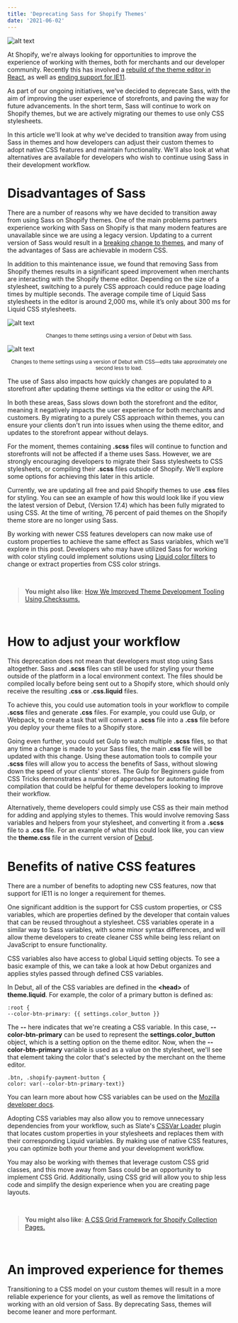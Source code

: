 ```yaml
---
title: 'Deprecating Sass for Shopify Themes'
date: '2021-06-02'
---
```

![alt text](https://cdn.shopify.com/s/files/1/0533/2089/files/deprecating-sass_42d3c5b9-7d62-4976-868a-8475aa85349d.jpg?v=1604323638&width=1024)

At Shopify, we're always looking for opportunities to improve the experience of working with themes, both for merchants and our developer community. Recently this has involved a [rebuild of the theme editor in React](https://shopify.dev/changelog/redesign-of-shopify-theme-editor-built-in-react?itcat=partner_blog&itterm=deprecating_sass&shpxid=f85971a4-629C-4E82-FDB5-782620184653), as well as [ending support for IE11](https://www.shopify.com/partners/blog/legacy-browser-support). 

As part of our ongoing initiatives, we've decided to deprecate Sass, with the aim of improving the user experience of storefronts, and paving the way for future advancements. In the short term, Sass will continue to work on Shopify themes, but we are actively migrating our themes to use only CSS stylesheets. 

In this article we'll look at why we've decided to transition away from using Sass in themes and how developers can adjust their custom themes to adopt native CSS features and maintain functionality. We'll also look at what alternatives are available for developers who wish to continue using Sass in their development workflow. 

# Disadvantages of Sass

There are a number of reasons why we have decided to transition away from using Sass on Shopify themes. One of the main problems partners experience working with Sass on Shopify is that many modern features are unavailable since we are using a legacy version. Updating to a current version of Sass would result in a [breaking change to themes](https://sass-lang.com/documentation/breaking-changes), and many of the advantages of Sass are achievable in modern CSS. 

In addition to this maintenance issue, we found that removing Sass from Shopify themes results in a significant speed improvement when merchants are interacting with the Shopify theme editor. Depending on the size of a stylesheet, switching to a purely CSS approach could reduce page loading times by multiple seconds. The average compile time of Liquid Sass stylesheets in the editor is around 2,000 ms, while it’s only about 300 ms for Liquid CSS stylesheets. 

![alt text](https://cdn.shopify.com/s/files/1/0533/2089/files/deprecating-sass-giff-1_5e4cb4bc-faf8-46bb-a00f-3949c2b4a188.gif?v=1604323679)
<p style="text-align: center; font-size:0.8em;">Changes to theme settings using a version of Debut with Sass.</p>

![alt text](https://cdn.shopify.com/s/files/1/0533/2089/files/deprecating-sass-giff-2.gif?v=1604323763)
<p style="text-align: center; font-size:0.8em;">Changes to theme settings using a version of Debut with CSS—edits take approximately one second less to load.</p>

The use of Sass also impacts how quickly changes are populated to a storefront after updating theme settings via the editor or using the API. 

In both these areas, Sass slows down both the storefront and the editor, meaning it negatively impacts the user experience for both merchants and customers. By migrating to a purely CSS approach within themes, you can ensure your clients don't run into issues when using the theme editor, and updates to the storefront appear without delays.

For the moment, themes containing **.scss** files will continue to function and storefronts will not be affected if a theme uses Sass. However, we are strongly encouraging developers to migrate their Sass stylesheets to CSS stylesheets, or compiling their **.scss** files outside of Shopify. We'll explore some options for achieving this later in this article. 

Currently, we are updating all free and paid Shopify themes to use **.css** files for styling. You can see an example of how this would look like if you view the latest version of Debut, (Version 17.4) which has been fully migrated to using CSS. At the time of writing, 76 percent of paid themes on the Shopify theme store are no longer using Sass.

By working with newer CSS features developers can now make use of custom properties to achieve the same effect as Sass variables, which we'll explore in this post. Developers who may have utilized Sass for working with color styling could implement solutions using [Liquid color filters](https://shopify.dev/docs/themes/liquid/reference/filters/color-filters?itcat=partner_blog&itterm=deprecating_sass&shpxid=f85971a4-629C-4E82-FDB5-782620184653) to change or extract properties from CSS color strings. 

<br />

>**You might also like**: [How We Improved Theme Development Tooling Using Checksums.](https://www.shopify.com/partners/blog/checksums)

<br />

# How to adjust your workflow 

This deprecation does not mean that developers must stop using Sass altogether. Sass and **.scss** files can still be used for styling your theme outside of the platform in a local environment context. The files should be compiled locally before being sent out to a Shopify store, which should only receive the resulting **.css** or **.css.liquid** files.

To achieve this, you could use automation tools in your workflow to compile **.scss** files and generate **.css** files. For example, you could use Gulp, or Webpack, to create a task that will convert a **.scss** file into a **.css** file before you deploy your theme files to a Shopify store. 

Going even further, you could set Gulp to watch multiple **.scss** files, so that any time a change is made to your Sass files, the main **.css** file will be updated with this change. Using these automation tools to compile your **.scss** files will allow you to access the benefits of Sass, without slowing down the speed of your clients’ stores. The Gulp for Beginners guide from CSS Tricks demonstrates a number of approaches for automating file compilation that could be helpful for theme developers looking to improve their workflow. 

Alternatively, theme developers could simply use CSS as their main method for adding and applying styles to themes. This would involve removing Sass variables and helpers from your stylesheet, and converting it from a **.scss** file to a **.css** file. For an example of what this could look like, you can view the **theme.css** file in the current version of [Debut](https://themes.shopify.com/themes/debut/styles/default?itcat=partner_blog&itterm=deprecating_sass). 

# Benefits of native CSS features

There are a number of benefits to adopting new CSS features, now that support for IE11 is no longer a requirement for themes. 

One significant addition is the support for CSS custom properties, or CSS variables, which are properties defined by the developer that contain values that can be reused throughout a stylesheet. CSS variables operate in a similar way to Sass variables, with some minor syntax differences, and will allow theme developers to create cleaner CSS while being less reliant on JavaScript to ensure functionality. 

CSS variables also have access to global Liquid setting objects. To see a basic example of this, we can take a look at how Debut organizes and applies styles passed through defined CSS variables. 

In Debut, all of the CSS variables are defined in the **<head\>** of **theme.liquid**. For example, the color of a primary button is defined as:

```
:root {
--color-btn-primary: {{ settings.color_button }}
```

The **--** here indicates that we're creating a CSS variable. In this case, **--color-btn-primary** can be used to represent the **settings.color_button** object, which is a setting option on the theme editor. Now, when the **--color-btn-primary** variable is used as a value on the stylesheet, we'll see that element taking the color that's selected by the merchant on the theme editor. 

```
.btn, .shopify-payment-button {
color: var(--color-btn-primary-text)}
```

You can learn more about how CSS variables can be used on the [Mozilla developer docs](https://developer.mozilla.org/en-US/docs/Web/CSS/Using_CSS_custom_properties). 

Adopting CSS variables may also allow you to remove unnecessary dependencies from your workflow, such as Slate's [CSSVar Loader](https://shopify.github.io/slate/docs/slate-cssvar-loader?itcat=partner_blog&itterm=deprecating_sass&shpxid=f85971a4-629C-4E82-FDB5-782620184653) plugin that locates custom properties in your stylesheets and replaces them with their corresponding Liquid variables. By making use of native CSS features, you can optimize both your theme and your development workflow.

You may also be working with themes that leverage custom CSS grid classes, and this move away from Sass could be an opportunity to implement CSS Grid. Additionally, using CSS grid will allow you to ship less code and simplify the design experience when you are creating page layouts.

<br />

>**You might also like**: [A CSS Grid Framework for Shopify Collection Pages.](https://www.shopify.com/partners/blog/css-grid-framework)

<br />

# An improved experience for themes

Transitioning to a CSS model on your custom themes will result in a more reliable experience for your clients, as well as remove the limitations of working with an old version of Sass. By deprecating Sass, themes will become leaner and more performant.